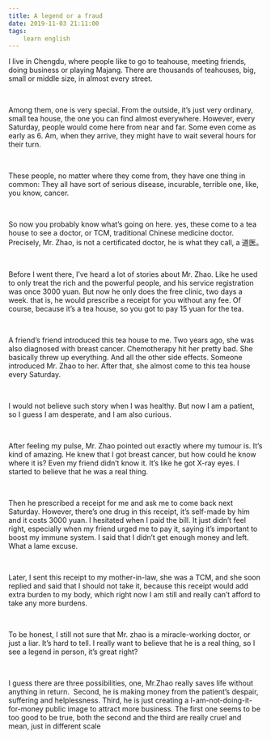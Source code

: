 ```yaml
---
title: A legend or a fraud
date: 2019-11-03 21:11:00
tags:
    learn english
---
```

I live in
Chengdu, where people like to go to teahouse, meeting friends, doing business
or playing Majang. There are thousands of teahouses, big, small or middle size,
in almost every street. 

 

Among them,
one is very special. From the outside, it’s just very ordinary, small tea
house, the one you can find almost everywhere. However, every Saturday, people
would come here from near and far. Some even come as early as 6. Am, when they
arrive, they might have to wait several hours for their turn. 

 

These
people, no matter where they come from, they have one thing in common: They all
have sort of serious disease, incurable, terrible one, like, you know, cancer. 

 

So now you
probably know what’s going on here. yes, these come to a tea house to see a
doctor, or TCM, traditional Chinese medicine doctor. Precisely, Mr. Zhao, is
not a certificated doctor, he is what they call, a 道医。

 

Before I
went there, I’ve heard a lot of stories about Mr. Zhao. Like he used to only
treat the rich and the powerful people, and his service registration was once
3000 yuan. But now he only does the free clinic, two days a week. that is, he
would prescribe a receipt for you without any fee. Of course, because it’s a
tea house, so you got to pay 15 yuan for the tea. 

 

A friend’s
friend introduced this tea house to me. Two years ago, she was also diagnosed
with breast cancer. Chemotherapy hit her pretty bad. She basically threw up everything.
And all the other side effects. Someone introduced Mr. Zhao to her. After that,
she almost come to this tea house every Saturday. 

 

I would not
believe such story when I was healthy. But now I am a patient, so I guess I am desperate,
and I am also curious. 

 

After
feeling my pulse, Mr. Zhao pointed out exactly where my tumour is. It’s kind of
amazing. He knew that I got breast cancer, but how could he know where it is?
Even my friend didn’t know it. It’s like he got X-ray eyes. I started to
believe that he was a real thing. 

 

Then he
prescribed a receipt for me and ask me to come back next Saturday. However,
there’s one drug in this receipt, it’s self-made by him and it costs 3000 yuan.
I hesitated when I paid the bill. It just didn’t feel right, especially when my
friend urged me to pay it, saying it’s important to boost my immune system. I
said that I didn’t get enough money and left. What a lame excuse. 

 

Later, I
sent this receipt to my mother-in-law, she was a TCM, and she soon replied and
said that I should not take it, because this receipt would add extra burden to
my body, which right now I am still and really can’t afford to take any more
burdens. 

 

To be
honest, I still not sure that Mr. zhao is a miracle-working doctor, or just a
liar. It’s hard to tell. I really want to believe that he is a real thing, so I
see a legend in person, it’s great right? 

 

I guess there
are three possibilities, one, Mr.Zhao really saves life without anything in
return.  Second, he is making money from
the patient’s despair, suffering and helplessness. Third, he is just creating a
I-am-not-doing-it-for-money public image to attract more business. The first
one seems to be too good to be true, both the second and the third are really cruel
and mean, just in different scale